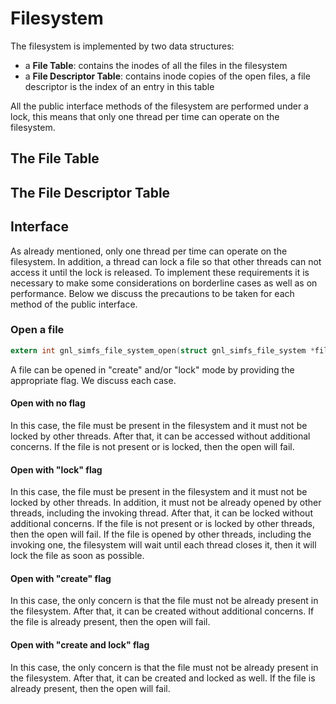 # Filesystem
The filesystem is implemented by two data structures: 

- a **File Table**: contains the inodes of all the files in the filesystem 
- a **File Descriptor Table**: contains inode copies of the open files, a file descriptor is the index of an entry in this table

All the public interface methods of the filesystem are performed under a lock, this means that only one thread per time
can operate on the filesystem.

## The File Table

## The File Descriptor Table

## Interface
As already mentioned, only one thread per time can operate on the filesystem. In addition, a thread can lock a file so 
that other threads can not access it until the lock is released. To implement these requirements it is necessary to make 
some considerations on borderline cases as well as on performance. Below we discuss the precautions to be taken for each 
method of the public interface.

### Open a file
```c 
extern int gnl_simfs_file_system_open(struct gnl_simfs_file_system *file_system, const char *filename, int flags, unsigned int pid);
```
A file can be opened in "create" and/or "lock" mode by providing the appropriate flag. We discuss each case.

#### Open with no flag
In this case, the file must be present in the filesystem and it must not be locked by other threads. After that, it can 
be accessed without additional concerns. If the file is not present or is locked, then the open will fail.

#### Open with "lock" flag
In this case, the file must be present in the filesystem and it must not be locked by other threads. In addition, it 
must not be already opened by other threads, including the invoking thread. After that, it can be locked without 
additional concerns. If the file is not present or is locked by other threads, then the open will fail. If the file is 
opened by other threads, including the invoking one, the filesystem will wait until each thread closes it, then it will 
lock the file as soon as possible.

#### Open with "create" flag
In this case, the only concern is that the file must not be already present in the filesystem. After that, it can be
created without additional concerns. If the file is already present, then the open will fail.

#### Open with "create and lock" flag
In this case, the only concern is that the file must not be already present in the filesystem. After that, it can be 
created and locked as well. If the file is already present, then the open will fail.
